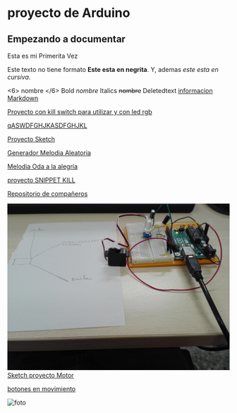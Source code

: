# proyecto de Arduino
## Empezando a documentar
Esta es mi Primerita Vez

Este texto no tiene formato **Este esta en negrita**. Y, ademas _este esta en cursiva_.

<6> nombre </6> Bold
<i> nombre</i> Italics
<del> nombre</del> Deletedtext 
[informacion Markdown](https://guides.github.com/pdfs/markdown-cheatsheet-online.pdf)

[Proyecto con kill switch para utilizar y con led rgb](https://github.com/marc125678/Arduino/blob/main/KILL_SWITCH.ino)

[qASWDFGHJKASDFGHJKL](https://github.com/marc125678/Arduino/blob/main/PWM3.ino)

[Proyecto Sketch](https://github.com/marc125678/Arduino/blob/main/sketch_feb04b.ino)

[Generador Melodia Aleatoria](https://github.com/marc125678/Arduino/blob/main/MELODIA_AUTOMATICA_MARC.ino)

[Melodia Oda a la alegría](https://github.com/marc125678/Arduino/blob/main/Oda_a_la_alegr_a.ino)

[proyecto SNIPPET KILL](https://github.com/marc125678/Arduino/blob/main/SNIPPET_KILL%20SWITCH.CPP)

[Repositorio de compañeros](https://github.com/d-prieto/arduinoCourse#repositorios-de-alumnos)

![foto](https://github.com/marc125678/Arduino/blob/main/IMG_20210208_123210.jpg)
[Sketch proyecto Motor](https://github.com/marc125678/Arduino/blob/main/sketch_proyecto_arduino_hoy.ino)

[botones en movimiento](https://github.com/marc125678/Arduino/blob/main/botones_movimiento_Marc.ino)

![foto](https://github.com/marc125678/Arduino/blob/main/IMG_20210209_120227.jpg)

